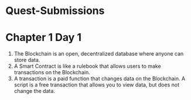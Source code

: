 # Quest-Submissions

# Chapter 1 Day 1

1. The Blockchain is an open, decentralized database where anyone can store data.
2. A Smart Contract is like a rulebook that allows users to make transactions on the Blockchain.
3. A transaction is a paid function that changes data on the Blockchain. A script is a free transaction that allows you to view data, but does not change the data.
